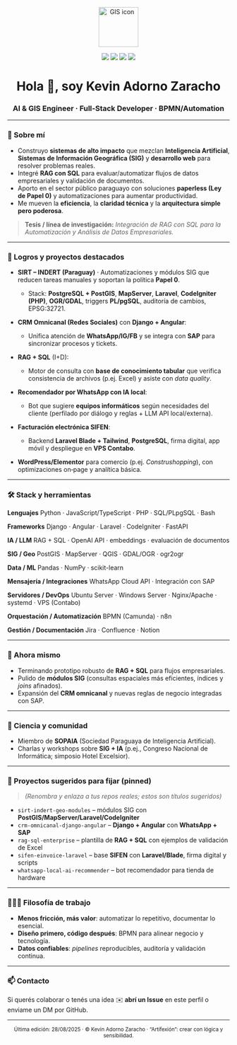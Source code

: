 <p align="center">
  <img src="http://locustec.com/wp-content/uploads/2016/10/GIS.png" height="90" alt="GIS icon"/>
</p>

<p align="center">
  <img src="https://img.shields.io/badge/Age-24-blue" />
  <img src="https://img.shields.io/badge/Focus-AI%20%7C%20GIS%20%7C%20Full‑Stack-brightgreen" />
  <img src="https://img.shields.io/badge/Lives-Paraguay-success" />
  <img src="https://img.shields.io/badge/Languages-Español%20%7C%20English-informational" />
</p>

<h1 align="center">Hola 👋, soy Kevin Adorno Zaracho</h1>
<h3 align="center">AI & GIS Engineer · Full‑Stack Developer · BPMN/Automation

---

### 🧭 Sobre mí

* Construyo **sistemas de alto impacto** que mezclan **Inteligencia Artificial**, **Sistemas de Información Geográfica (SIG)** y **desarrollo web** para resolver problemas reales.
* Integré **RAG con SQL** para evaluar/automatizar flujos de datos empresariales y validación de documentos.
* Aporto en el sector público paraguayo con soluciones **paperless (Ley de Papel 0)** y automatizaciones para aumentar productividad.
* Me mueven la **eficiencia**, la **claridad técnica** y la **arquitectura simple pero poderosa**.

> **Tesis / línea de investigación:** *Integración de RAG con SQL para la Automatización y Análisis de Datos Empresariales.*

---

### 🚀 Logros y proyectos destacados

* **SIRT – INDERT (Paraguay)** · Automatizaciones y módulos SIG que reducen tareas manuales y soportan la política **Papel 0**.

  * Stack: **PostgreSQL + PostGIS**, **MapServer**, **Laravel**, **CodeIgniter (PHP)**, **OGR/GDAL**, triggers **PL/pgSQL**, auditoría de cambios, EPSG:32721.
* **CRM Omnicanal (Redes Sociales)** con **Django + Angular**:

  * Unifica atención de **WhatsApp/IG/FB** y se integra con **SAP** para sincronizar procesos y tickets.
* **RAG + SQL** (I+D):

  * Motor de consulta con **base de conocimiento tabular** que verifica consistencia de archivos (p.ej. Excel) y asiste con *data quality*.
* **Recomendador por WhatsApp con IA local**:

  * Bot que sugiere **equipos informáticos** según necesidades del cliente (perfilado por diálogo y reglas + LLM API local/externa).
* **Facturación electrónica SIFEN**:

  * Backend **Laravel Blade + Tailwind**, **PostgreSQL**, firma digital, app móvil y despliegue en **VPS Contabo**.
* **WordPress/Elementor** para comercio (p.ej. *Construshopping*), con optimizaciones on‑page y analítica básica.

---

### 🛠️ Stack y herramientas

**Lenguajes**
Python · JavaScript/TypeScript · PHP · SQL/PLpgSQL · Bash

**Frameworks**
Django · Angular · Laravel · CodeIgniter · FastAPI

**IA / LLM**
RAG + SQL · OpenAI API · embeddings · evaluación de documentos

**SIG / Geo**
PostGIS · MapServer · QGIS · GDAL/OGR · ogr2ogr

**Data / ML**
Pandas · NumPy · scikit-learn

**Mensajería / Integraciones**
WhatsApp Cloud API · Integración con SAP

**Servidores / DevOps**
Ubuntu Server · Windows Server · Nginx/Apache · systemd · VPS (Contabo)

**Orquestación / Automatización**
BPMN (Camunda) · n8n

**Gestión / Documentación**
Jira · Confluence · Notion

---

### 📌 Ahora mismo

* Terminando prototipo robusto de **RAG + SQL** para flujos empresariales.
* Pulido de **módulos SIG** (consultas espaciales más eficientes, índices y *joins* afinados).
* Expansión del **CRM omnicanal** y nuevas reglas de negocio integradas con SAP.

---

### 🧪 Ciencia y comunidad

* Miembro de **SOPAIA** (Sociedad Paraguaya de Inteligencia Artificial).
* Charlas y workshops sobre **SIG + IA** (p.ej., Congreso Nacional de Informática; simposio Hotel Excelsior).

---

### 📂 Proyectos sugeridos para fijar (pinned)

> *(Renombra y enlaza a tus repos reales; estos son títulos sugeridos)*

* `sirt-indert-geo-modules` – módulos SIG con **PostGIS/MapServer/Laravel/CodeIgniter**
* `crm-omnicanal-django-angular` – **Django + Angular** con **WhatsApp + SAP**
* `rag-sql-enterprise` – plantilla de **RAG + SQL** con ejemplos de validación de Excel
* `sifen-einvoice-laravel` – base **SIFEN** con **Laravel/Blade**, firma digital y scripts
* `whatsapp-local-ai-recommender` – bot recomendador para tienda de hardware

---

### 🧑🏽‍💻 Filosofía de trabajo

* **Menos fricción, más valor**: automatizar lo repetitivo, documentar lo esencial.
* **Diseño primero, código después**: BPMN para alinear negocio y tecnología.
* **Datos confiables**: *pipelines* reproducibles, auditoría y validación continua.

---

### 📫 Contacto

Si querés colaborar o tenés una idea ✉️ **abrí un Issue** en este perfil o enviame un DM por GitHub.

---

<p align="center">
  <sub>Última edición: 28/08/2025 · © Kevin Adorno Zaracho · “Artífexión”: crear con lógica y sensibilidad.</sub>
</p>
